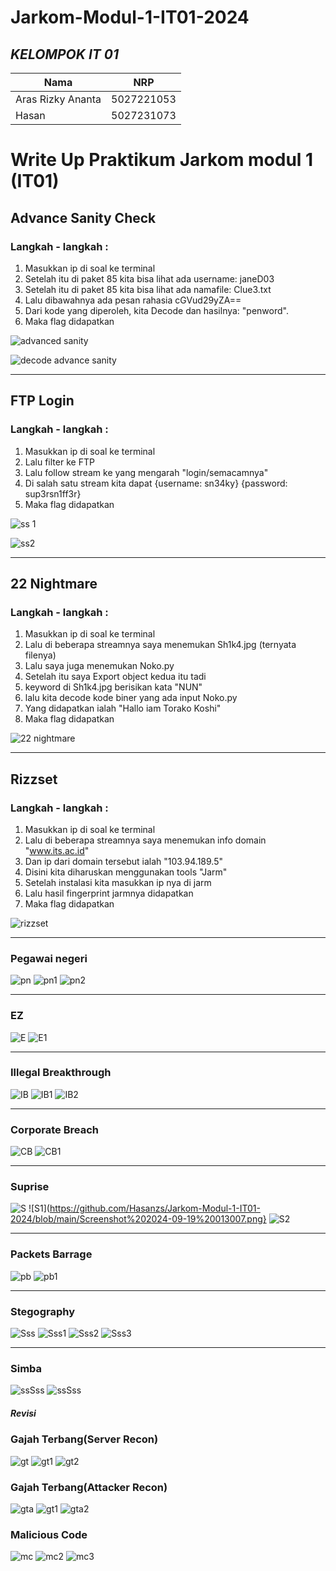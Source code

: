 # Jarkom-Modul-1-IT01-2024


## ***KELOMPOK IT 01***
| Nama      | NRP         |
  |-----------|-------------|
  | Aras Rizky Ananta| 5027221053   |
  | Hasan | 5027231073  |  
  


#  Write Up Praktikum Jarkom modul 1 (IT01)




## Advance Sanity Check

### Langkah - langkah :
1. Masukkan ip di soal ke terminal
2. Setelah itu di paket 85 kita bisa lihat ada username: janeD03
3. Setelah itu di paket 85 kita bisa lihat ada namafile: Clue3.txt
4. Lalu dibawahnya ada pesan rahasia cGVud29yZA==
5. Dari kode yang diperoleh, kita Decode dan hasilnya: "penword".
6. Maka flag didapatkan

   
![advanced sanity](https://github.com/user-attachments/assets/e8611e92-7406-448a-b708-93d2df11d5bb)


![decode advance sanity](https://github.com/user-attachments/assets/54ca6d6e-1d67-44a4-8df0-032144a3a262)



<hr>

## FTP Login

### Langkah - langkah :
1. Masukkan ip di soal ke terminal
2. Lalu filter ke FTP
3. Lalu follow stream ke yang mengarah "login/semacamnya"
4. Di salah satu stream kita dapat {username: sn34ky} {password: sup3rsn1ff3r}
5. Maka flag didapatkan


![ss 1](https://github.com/user-attachments/assets/847b50e7-98e0-4790-974a-c2d27677fb76)


![ss2](https://github.com/user-attachments/assets/fa45d715-b5bc-4a60-b96c-a0b6c9daa729)


<hr>

## 22 Nightmare
### Langkah - langkah :
1. Masukkan ip di soal ke terminal
2. Lalu di beberapa streamnya saya menemukan Sh1k4.jpg (ternyata filenya)
3. Lalu saya juga menemukan Noko.py
4. Setelah itu saya Export object kedua itu tadi
5. keyword di Sh1k4.jpg berisikan kata "NUN"
6. lalu kita decode kode biner yang ada input Noko.py
7. Yang didapatkan ialah "Hallo iam Torako Koshi"
8. Maka flag didapatkan
   
![22 nightmare](https://github.com/user-attachments/assets/05fe8b8a-8394-4c61-b8ed-719e85955d00)

<hr>

## Rizzset
### Langkah - langkah :
1. Masukkan ip di soal ke terminal
2. Lalu di beberapa streamnya saya menemukan info domain "www.its.ac.id"
3. Dan ip dari domain tersebut ialah "103.94.189.5"
4. Disini kita diharuskan menggunakan tools "Jarm"
5. Setelah instalasi kita masukkan ip nya di jarm
6. Lalu hasil fingerprint jarmnya didapatkan
7. Maka flag didapatkan

   
![rizzset](https://github.com/user-attachments/assets/bb7fb349-54d8-49dd-a4e6-3182345ecadd)


<hr>


### Pegawai negeri
![pn](https://github.com/Hasanzs/Jarkom-Modul-1-IT01-2024/blob/main/Screenshot%202024-09-19%20010030.png)
![pn1](https://github.com/Hasanzs/Jarkom-Modul-1-IT01-2024/blob/main/Screenshot%202024-09-19%20010059.png)
![pn2](https://github.com/Hasanzs/Jarkom-Modul-1-IT01-2024/blob/main/Screenshot%202024-09-19%20010118.png)


<hr>


### EZ
![E](https://github.com/Hasanzs/Jarkom-Modul-1-IT01-2024/blob/main/Screenshot%202024-09-19%20010214.png)
![E1](https://github.com/Hasanzs/Jarkom-Modul-1-IT01-2024/blob/main/Screenshot%202024-09-19%20010303.png)


<hr>


### Illegal Breakthrough
![IB](https://github.com/Hasanzs/Jarkom-Modul-1-IT01-2024/blob/main/Screenshot%202024-09-19%20010754.png)
![IB1](https://github.com/Hasanzs/Jarkom-Modul-1-IT01-2024/blob/main/Screenshot%202024-09-19%20012202.png)
![IB2](https://github.com/Hasanzs/Jarkom-Modul-1-IT01-2024/blob/main/Screenshot%202024-09-19%20012623.png)


<hr>


### Corporate Breach
![CB](https://github.com/Hasanzs/Jarkom-Modul-1-IT01-2024/blob/main/Screenshot%202024-09-19%20012732.png)
![CB1](https://github.com/Hasanzs/Jarkom-Modul-1-IT01-2024/blob/main/Screenshot%202024-09-19%20214954.png)


<hr>


### Suprise
![S](https://github.com/Hasanzs/Jarkom-Modul-1-IT01-2024/blob/main/Screenshot%202024-09-19%20012935.png)
![S1](https://github.com/Hasanzs/Jarkom-Modul-1-IT01-2024/blob/main/Screenshot%202024-09-19%20013007.png}
![S2](https://github.com/Hasanzs/Jarkom-Modul-1-IT01-2024/blob/main/Screenshot%202024-09-19%20013405.png)


<hr>


### Packets Barrage
![pb](https://github.com/Hasanzs/Jarkom-Modul-1-IT01-2024/blob/main/Screenshot%202024-09-19%20013457.png)
![pb1](https://github.com/Hasanzs/Jarkom-Modul-1-IT01-2024/blob/main/Screenshot%202024-09-19%20013543.png)


<hr>


### Stegography
![Sss](https://github.com/Hasanzs/Jarkom-Modul-1-IT01-2024/blob/main/Screenshot%202024-09-19%20013633.png)
![Sss1](https://github.com/Hasanzs/Jarkom-Modul-1-IT01-2024/blob/main/Screenshot%202024-09-19%20013831.png)
![Sss2](https://github.com/Hasanzs/Jarkom-Modul-1-IT01-2024/blob/main/Screenshot%202024-09-19%20013842.png)
![Sss3](https://github.com/Hasanzs/Jarkom-Modul-1-IT01-2024/blob/main/Screenshot%202024-09-19%20013855.png)


<hr>


### Simba
![ssSss](https://github.com/Hasanzs/Jarkom-Modul-1-IT01-2024/blob/main/Screenshot%202024-09-19%20140842.png)
![ssSss](https://github.com/Hasanzs/Jarkom-Modul-1-IT01-2024/blob/main/Screenshot%202024-09-20%20212030.png)


##### Revisi


### Gajah Terbang(Server Recon)
![gt](https://github.com/Hasanzs/Jarkom-Modul-1-IT01-2024/blob/main/Screenshot%202024-09-20%20190204.png)
![gt1](https://github.com/Hasanzs/Jarkom-Modul-1-IT01-2024/blob/main/Screenshot%202024-09-20%20190244.png)
![gt2](https://github.com/Hasanzs/Jarkom-Modul-1-IT01-2024/blob/main/Screenshot%202024-09-20%20190656.png)

### Gajah Terbang(Attacker Recon)
![gta](https://github.com/Hasanzs/Jarkom-Modul-1-IT01-2024/blob/main/Screenshot%202024-09-20%20204958.png)
![gt1](https://github.com/Hasanzs/Jarkom-Modul-1-IT01-2024/blob/main/Screenshot%202024-09-20%20190244.png)
![gta2](https://github.com/Hasanzs/Jarkom-Modul-1-IT01-2024/blob/main/Screenshot%202024-09-20%20200506.png)

### Malicious Code
![mc](https://github.com/Hasanzs/Jarkom-Modul-1-IT01-2024/blob/main/Screenshot%202024-09-20%20214018.png)
![mc2](https://github.com/Hasanzs/Jarkom-Modul-1-IT01-2024/blob/main/Screenshot%202024-09-20%20191935.png)
![mc3](https://github.com/Hasanzs/Jarkom-Modul-1-IT01-2024/blob/main/Screenshot%202024-09-20%20193049.png)

###
